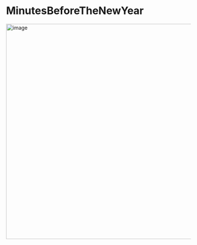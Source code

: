 # MinutesBeforeTheNewYear #
<img width="589" alt="image" src="https://github.com/user-attachments/assets/b8cf9052-1261-4c42-9423-27c9aa036b05" />
